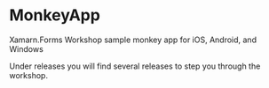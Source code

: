 # MonkeyApp
 Xamarn.Forms Workshop sample monkey app for iOS, Android, and Windows
 
 Under releases you will find several releases to step you through the workshop.
